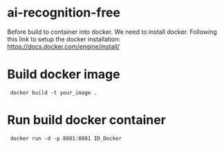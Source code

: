 # ai-recognition-free

Before build to container into docker. We need to install docker. 
Following this link to setup the docker installation: https://docs.docker.com/engine/install/

# Build docker image

``` docker build -t your_image .```

# Run build docker container

``` docker run -d -p 8801:8801 ID_Docker```